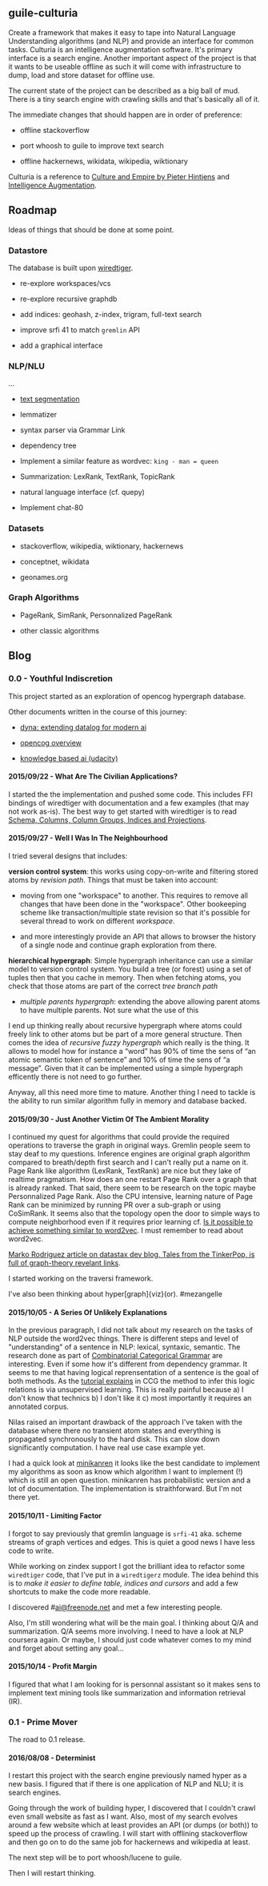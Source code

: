 ## guile-culturia

Create a framework that makes it easy to tape into Natural Language
Understanding algorithms (and NLP) and provide an interface for common
tasks.  Culturia is an intelligence augmentation software.  It's
primary interface is a search engine.  Another important aspect of the
project is that it wants to be useable offline as such it will come
with infrastructure to dump, load and store dataset for offline use.

The current state of the project can be described as a big ball of
mud.  There is a tiny search engine with crawling skills and that's
basically all of it.

The immediate changes that should happen are in order of preference:

- offline stackoverflow

- port whoosh to guile to improve text search

- offline hackernews, wikidata, wikipedia, wiktionary

Culturia is a reference to
[Culture and Empire by Pieter Hintjens](http://cultureandempire.com) and
[Intelligence Augmentation](https://en.wikipedia.org/wiki/Intelligence_amplification).

## Roadmap

Ideas of things that should be done at some point.

### Datastore

The database is built upon [wiredtiger](http://wireditger.com).

- re-explore workspaces/vcs

- re-explore recursive graphdb

- add indices: geohash, z-index, trigram, full-text search

- improve srfi 41 to match `gremlin` API

- add a graphical interface

### NLP/NLU

...

- [text segmentation](https://en.wikipedia.org/wiki/Text_segmentation)
  
- lemmatizer
  
- syntax parser via Grammar Link
  
- dependency tree
  
- Implement a similar feature as wordvec: `king - man = queen`
  
- Summarization: LexRank, TextRank, TopicRank

- natural language interface (cf. quepy)

- Implement chat-80

### Datasets

- stackoverflow, wikipedia, wiktionary, hackernews

- conceptnet, wikidata

- geonames.org

### Graph Algorithms 

- PageRank, SimRank, Personnalized PageRank

- other classic algorithms

## Blog

### 0.0 - Youthful Indiscretion

This project started as an exploration of opencog hypergraph database.

Other documents written in the course of this journey:

- [dyna: extending datalog for modern ai](dyna-extending-datalog-for-modern-ai.htlm)

- [opencog overview](opencog-overview.html)

- [knowledge based ai (udacity)](udacity-knowledge-based-ai.html)

#### 2015/09/22 - What Are The Civilian Applications?

I started the the implementation and pushed some code. This includes
FFI bindings of wiredtiger with documentation and a few examples (that
may not work as-is). The best way to get started with wiredtiger is to
read
[Schema, Columns, Column Groups, Indices and Projections](http://source.wiredtiger.com/2.6.1/schema.html).

#### 2015/09/27 - Well I Was In The Neighbourhood

I tried several designs that includes:

**version control system**: this works using copy-on-write and
filtering stored atoms by *revision path*. Things that must be taken
into account:

- moving from one "workspace" to another. This requires to remove all
  changes that have been done in the "workspace". Other bookeeping
  scheme like transaction/multiple state revision so that it's
  possible for several thread to work on different *workspace*.

- and more interestingly provide an API that allows to browser the
  history of a single node and continue graph exploration from there.
  
**hierarchical hypergraph**: Simple hypergraph inheritance can use a
similar model to version control system. You build a tree (or
forest) using a set of tuples then that you cache in memory. Then
when fetching atoms, you check that those atoms are part of the
correct *tree branch path*
  
- *multiple parents hypergraph*: extending the above allowing parent atoms to
have multiple parents. Not sure what the use of this

I end up thinking really about recursive hypergraph where atoms could
freely link to other atoms but be part of a more general
structure. Then comes the idea of *recursive fuzzy hypergraph* which
really is the thing. It allows to model how for instance a “word” has
90% of time the sens of “an atomic semantic token of sentence” and 10%
of time the sens of “a message”. Given that it can be implemented
using a simple hypergraph efficently there is not need to go further.

Anyway, all this need more time to mature. Another thing I need to
tackle is the ability to run similar algorithm fully in memory and
database backed.

#### 2015/09/30 - Just Another Victim Of The Ambient Morality

I continued my quest for algorithms that could provide the required
operations to traverse the graph in original ways. Gremlin people seem
to stay deaf to my questions. Inference engines are original graph
algorithm compared to breath/depth first search and I can't really put
a name on it. Page Rank like algorithm (LexRank, TextRank) are nice
but they lake of realtime pragmatism.  How does an one restart Page
Rank over a graph that is already ranked. That said, there seem to be
research on the topic maybe Personnalized Page Rank.  Also the CPU
intensive, learning nature of Page Rank can be minimized by running PR
over a sub-graph or using CoSimRank. It seems also that the topology
open the door to simple ways to compute neighborhood even if it
requires prior learning
cf. [Is it possible to achieve something similar to word2vec](http://stackoverflow.com/questions/32851830/is-it-possible-to-achieve-something-similar-to-word2vec-using-a-graphdb).
I must remember to read about word2vec.

[Marko Rodriguez article on datastax dev blog, Tales from the TinkerPop, is full of graph-theory revelant links](http://www.datastax.com/dev/blog/tales-from-the-tinkerpop).

I started working on the traversi framework.

I've also been thinking about hyper[graph]{viz}(or). #mezangelle

#### 2015/10/05 - A Series Of Unlikely Explanations

In the previous paragraph, I did not talk about my research on the tasks of NLP
outside the word2vec things. There is different steps and level of
"understanding" of a sentence in NLP: lexical, syntaxic, semantic. The research
done as part of [Combinatorial Categorical Grammar](https://en.wikipedia.org/wiki/Combinatory_categorial_grammar)
are interesting. Even if some how it's different from dependency grammar.
It seems to me that having logical reprensentation of a sentence is the goal
of both methods. As the [tutorial explains](http://yoavartzi.com/tutorial/)
in CCG the method to infer this logic relations is via unsupervised learning.
This is really painful because a) I don't know that technics b) I don't like it
c) most importantly it requires an annotated corpus.

Nilas raised an important drawback of the approach I've taken with the database
where there no transient atom states and everything is propagated synchronously
to the hard disk. This can slow down significantly computation. I have real use
case example yet.

I had a quick look at [minikanren](http://minikanren.org) it looks like the
best candidate to implement my algorithms as soon as know which algorithm I
want to implement (!) which is still an open question. minikanren has
probabilistic version and a lot of documentation. The implementation is
straithforward. But I'm not there yet.

#### 2015/10/11 - Limiting Factor

I forgot to say previously that gremlin language is `srfi-41`
aka. scheme streams of graph vertices and edges. This is quiet a good
news I have less code to write.

While working on zindex support I got the brilliant idea to refactor
some `wiredtiger` code, that I've put in a `wiredtigerz` module. The
idea behind this is to *make it easier to define table, indices and
cursors* and add a few shortcuts to make the code more readable.

I discovered #ai@freenode.net and met a few interesting people.

Also, I'm still wondering what will be the main goal. I thinking about
Q/A and summarization. Q/A seems more involving. I need to have a look
at NLP coursera again. Or maybe, I should just code whatever comes to
my mind and forget about setting any goal...

#### 2015/10/14 - Profit Margin

I figured that what I am looking for is personnal assistant so it makes sens to
implement text mining tools like summarization and information retrieval (IR).

### 0.1 - Prime Mover

The road to 0.1 release.

#### 2016/08/08 - Determinist

I restart this project with the search engine previously named hyper
as a new basis.  I figured that if there is one application of NLP and
NLU; it is search engines.

Going through the work of building hyper, I discovered that I couldn't
crawl even small website as fast as I want. Also, most of my search
evolves around a few website which at least provides an API (or dumps
(or both)) to speed up the process of crawling. I will start with
offlining stackoverflow and then go on to do the same job for
hackernews and wikipedia at least.

The next step will be to port whoosh/lucene to guile.

Then I will restart thinking.
